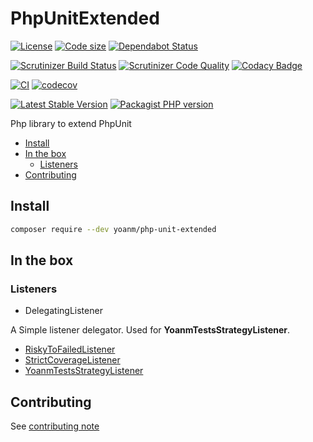 # PhpUnitExtended
[![License](https://img.shields.io/github/license/yoanm/PhpUnitExtended.svg)](https://github.com/yoanm/PhpUnitExtended)
[![Code size](https://img.shields.io/github/languages/code-size/yoanm/PhpUnitExtended.svg)](https://github.com/yoanm/PhpUnitExtended)
[![Dependabot Status](https://api.dependabot.com/badges/status?host=github\&repo=yoanm/PhpUnitExtended)](https://dependabot.com)

[![Scrutinizer Build Status](https://img.shields.io/scrutinizer/build/g/yoanm/PhpUnitExtended.svg?label=Scrutinizer\&logo=scrutinizer)](https://scrutinizer-ci.com/g/yoanm/PhpUnitExtended/build-status/master)
[![Scrutinizer Code Quality](https://img.shields.io/scrutinizer/g/yoanm/PhpUnitExtended/master.svg?logo=scrutinizer)](https://scrutinizer-ci.com/g/yoanm/PhpUnitExtended/?branch=master)
[![Codacy Badge](https://app.codacy.com/project/badge/Grade/8f39424add044b43a70bdb238e2f48db)](https://www.codacy.com/gh/yoanm/PhpUnitExtended/dashboard?utm_source=github.com\&utm_medium=referral\&utm_content=yoanm/PhpUnitExtended\&utm_campaign=Badge_Grade)

[![CI](https://github.com/yoanm/PhpUnitExtended/actions/workflows/CI.yml/badge.svg?branch=master)](https://github.com/yoanm/PhpUnitExtended/actions/workflows/CI.yml)
[![codecov](https://codecov.io/gh/yoanm/PhpUnitExtended/branch/master/graph/badge.svg?token=NHdwEBUFK5)](https://codecov.io/gh/yoanm/PhpUnitExtended)

[![Latest Stable Version](https://img.shields.io/packagist/v/yoanm/php-unit-extended.svg)](https://packagist.org/packages/yoanm/php-unit-extended)
[![Packagist PHP version](https://img.shields.io/packagist/php-v/yoanm/php-unit-extended.svg)](https://packagist.org/packages/yoanm/php-unit-extended)

Php library to extend PhpUnit

 * [Install](#install)
 * [In the box](#in-the-box)
   * [Listeners](#in-the-box-listeners)
 * [Contributing](#contributing)

## Install
```bash
composer require --dev yoanm/php-unit-extended
```

## In the box

<a name="in-the-box-listeners"></a>
### Listeners

 * DelegatingListener

 A Simple listener delegator. Used for **YoanmTestsStrategyListener**.
 * [RiskyToFailedListener](./doc/listener/RiskyToFailedListener.md)
 * [StrictCoverageListener](./doc/listener/StrictCoverageListener.md)
 * [YoanmTestsStrategyListener](./doc/listener/YoanmTestsStrategyListener.md)

## Contributing
See [contributing note](./CONTRIBUTING.md)
